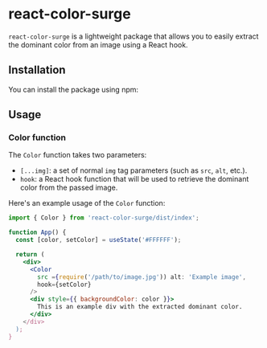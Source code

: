 # react-color-surge

`react-color-surge` is a lightweight package that allows you to easily extract the dominant color from an image using a React hook.

## Installation

You can install the package using npm:


## Usage

### Color function

The `Color` function takes two parameters:

- `[...img]`: a set of normal `img` tag parameters (such as `src`, `alt`, etc.).
- `hook`: a React hook function that will be used to retrieve the dominant color from the passed image.

Here's an example usage of the `Color` function:

```jsx
import { Color } from 'react-color-surge/dist/index';

function App() {
  const [color, setColor] = useState('#FFFFFF');

  return (
    <div>
      <Color
        src ={require('/path/to/image.jpg')) alt: 'Example image',
        hook={setColor}
      />
      <div style={{ backgroundColor: color }}>
        This is an example div with the extracted dominant color.
      </div>
    </div>
  );
}
